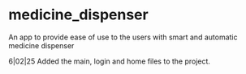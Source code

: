 # medicine_dispenser

An app to provide ease of use to the users with smart and automatic medicine dispenser

6|02|25 
Added the main, login and home files to the project. 
